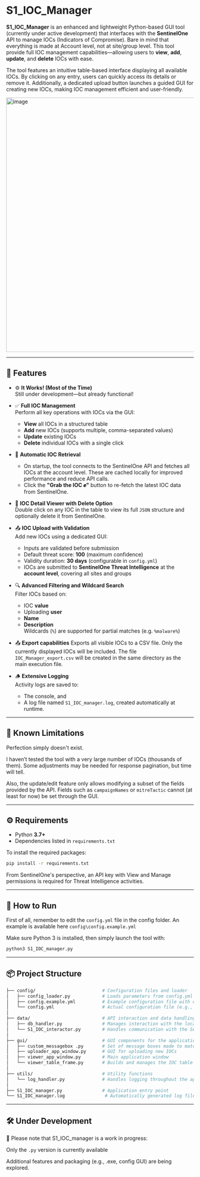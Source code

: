 # S1_IOC_Manager

**S1_IOC_Manager** is an enhanced and lightweight Python-based GUI tool (currently under active development) that interfaces with the **SentinelOne** API to manage IOCs (Indicators of Compromise). Bare in mind that everything is made at Account level, not at site/group level.
This tool provide full IOC management capabilities—allowing users to **view**, **add**, **update**, and **delete** IOCs with ease.

The tool features an intuitive table-based interface displaying all available IOCs. By clicking on any entry, users can quickly access its details or remove it. Additionally, a dedicated upload button launches a guided GUI for creating new IOCs, making IOC management efficient and user-friendly.

<img width="1812" height="682" alt="image" src="https://github.com/user-attachments/assets/2b31f5a5-e812-4260-971d-1d3b89788a34" />

---

## 🚀 Features

- ⚙️ **It Works! (Most of the Time)**  
  Still under development—but already functional!

- ✅ **Full IOC Management**  
  Perform all key operations with IOCs via the GUI:
  - **View** all IOCs in a structured table
  - **Add** new IOCs (supports multiple, comma-separated values)
  - **Update** existing IOCs
  - **Delete** individual IOCs with a single click

- 🔌 **Automatic IOC Retrieval**  
  - On startup, the tool connects to the SentinelOne API and fetches all IOCs at the account level. These are cached locally for improved performance and reduce API calls.
  - Click the **"Grab the IOC ✊"** button to re-fetch the latest IOC data from SentinelOne.

- 🧐 **IOC Detail Viewer with Delete Option**  
  Double click on any IOC in the table to view its full `JSON` structure and optionally delete it from SentinelOne.

- 📤 **IOC Upload with Validation**  
  Add new IOCs using a dedicated GUI:
  - Inputs are validated before submission
  - Default threat score: **100** (maximum confidence)
  - Validity duration: **30 days** (configurable in `config.yml`)
  - IOCs are submitted to **SentinelOne Threat Intelligence** at the **account level**, covering all sites and groups

- 🔍 **Advanced Filtering and Wildcard Search**  
  Filter IOCs based on:
  - IOC **value**
  - Uploading **user**
  - **Name**
  - **Description**  
  Wildcards (`%`) are supported for partial matches (e.g. `%malware%`)

- 📤 **Export capabilities**
  Exports all visible IOCs to a CSV file. Only the currently displayed IOCs will be included. The file `IOC_Manager_export.csv` will be created in the same directory as the main execution file.

- 🪵 **Extensive Logging**  
  Activity logs are saved to:
  - The console, and  
  - A log file named `S1_IOC_manager.log`, created automatically at runtime.

---

## 🚧 Known Limitations

Perfection simply doesn't exist.

I haven’t tested the tool with a very large number of IOCs (thousands of them). Some adjustments may be needed for response pagination, but time will tell.

Also, the update/edit feature only allows modifying a subset of the fields provided by the API. Fields such as `campaignNames` or `mitreTactic` cannot (at least for now) be set through the GUI.

---

## ⚙️ Requirements

- Python **3.7+**
- Dependencies listed in `requirements.txt`

To install the required packages:

```bash
pip install -r requirements.txt
```

From SentinelOne's perspective, an API key with View and Manage permissions is required for Threat Intelligence activities.

---

## 🧪 How to Run

First of all, remember to edit the `config.yml` file in the config folder. An example is available here `config\config.example.yml`

Make sure Python 3 is installed, then simply launch the tool with:

```bash
python3 S1_IOC_manager.py
```

---

## 📦 Project Structure

```bash
├── config/                         # Configuration files and loader
│   ├── config_loader.py            # Loads parameters from config.yml and makes them accessible throughout the app
│   ├── config.example.yml          # Example configuration file with expected parameters (e.g., API key)
│   └── config.yml                  # Actual configuration file (e.g., API key, defaults)
│
├── data/                           # API interaction and data handling
│   ├── db_handler.py               # Manages interaction with the local SQLite database storing IOCs
│   └── S1_IOC_interactor.py        # Handles communication with the SentinelOne API (download/upload)
│
├── gui/                            # GUI components for the application
│   ├── custom_messagebox .py       # Set of message boxes made to match the general UI
│   ├── uploader_app_window.py      # GUI for uploading new IOCs
│   ├── viewer_app_window.py        # Main application window
│   └── viewer_table_frame.py       # Builds and manages the IOC table view
│
├── utils/                          # Utility functions
│   └── log_handler.py              # Handles logging throughout the app
│
├── S1_IOC_manager.py               # Application entry point
└── S1_IOC_manager.log               # Automatically generated log file
```

---

## 🛠 Under Development
🚧 Please note that S1_IOC_manager is a work in progress:

Only the `.py` version is currently available

Additional features and packaging (e.g., .exe, config GUI) are being explored.

